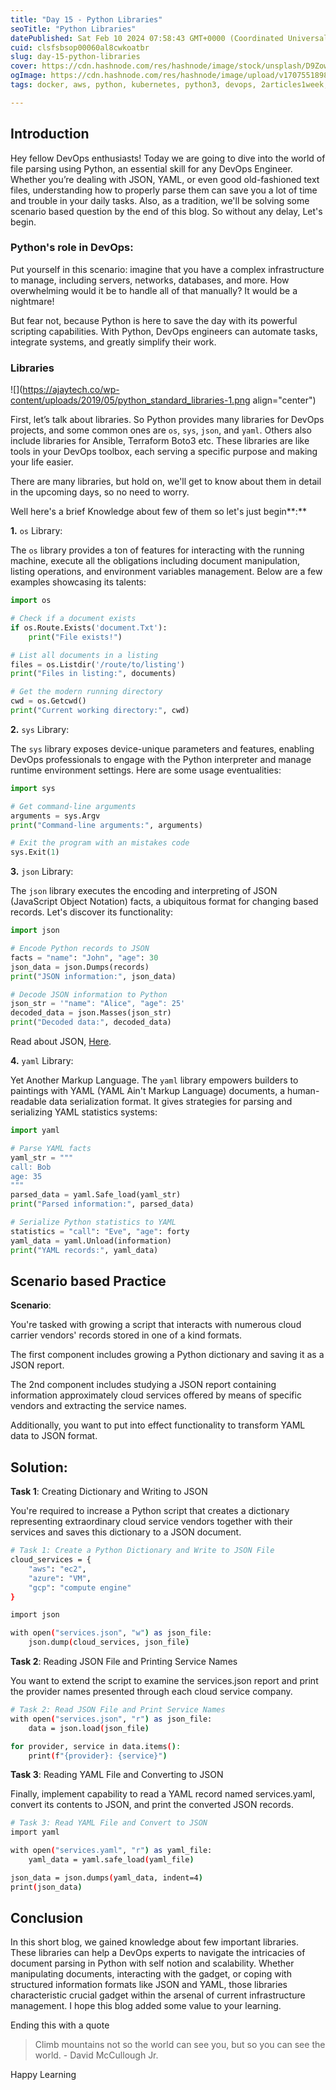 ```yaml
---
title: "Day 15 - Python Libraries"
seoTitle: "Python Libraries"
datePublished: Sat Feb 10 2024 07:58:43 GMT+0000 (Coordinated Universal Time)
cuid: clsfsbsop00060al8cwkoatbr
slug: day-15-python-libraries
cover: https://cdn.hashnode.com/res/hashnode/image/stock/unsplash/D9Zow2REm8U/upload/215e9bb1af3dab8f1be1572b3188ad92.jpeg
ogImage: https://cdn.hashnode.com/res/hashnode/image/upload/v1707551898541/b299bd4c-1f73-4125-81a9-593065bc42ab.png
tags: docker, aws, python, kubernetes, python3, devops, 2articles1week, technical-writing-1, python-beginner, devops-articles, devops-journey, 90daysofdevops, trainwithshubham, 90daysofdevops-chanllenge, devopscommunity

---
```


## Introduction

Hey fellow DevOps enthusiasts! Today we are going to dive into the world of file parsing using Python, an essential skill for any DevOps Engineer. Whether you’re dealing with JSON, YAML, or even good old-fashioned text files, understanding how to properly parse them can save you a lot of time and trouble in your daily tasks. Also, as a tradition, we'll be solving some scenario based question by the end of this blog. So without any delay, Let's begin.

### **Python's role in DevOps:**

Put yourself in this scenario: imagine that you have a complex infrastructure to manage, including servers, networks, databases, and more. How overwhelming would it be to handle all of that manually? It would be a nightmare!

But fear not, because Python is here to save the day with its powerful scripting capabilities. With Python, DevOps engineers can automate tasks, integrate systems, and greatly simplify their work.

### Libraries

![](https://ajaytech.co/wp-content/uploads/2019/05/python_standard_libraries-1.png align="center")

First, let’s talk about libraries. So Python provides many libraries for DevOps projects, and some common ones are `os`, `sys`, `json`, and `yaml`. Others also include libraries for Ansible, Terraform Boto3 etc. These libraries are like tools in your DevOps toolbox, each serving a specific purpose and making your life easier.

There are many libraries, but hold on, we'll get to know about them in detail in the upcoming days, so no need to worry.

Well here's a brief Knowledge about few of them so let's just begin**:**

**1\.** `os` Library:

The `os` library provides a ton of features for interacting with the running machine, execute all the obligations including document manipulation, listing operations, and environment variables management. Below are a few examples showcasing its talents:

```python
import os

# Check if a document exists
if os.Route.Exists('document.Txt'):
    print("File exists!")

# List all documents in a listing
files = os.Listdir('/route/to/listing')
print("Files in listing:", documents)

# Get the modern running directory
cwd = os.Getcwd()
print("Current working directory:", cwd)
```

**2\.** `sys` Library:

The `sys` library exposes device-unique parameters and features, enabling DevOps professionals to engage with the Python interpreter and manage runtime environment settings. Here are some usage eventualities:

```python
import sys

# Get command-line arguments
arguments = sys.Argv
print("Command-line arguments:", arguments)

# Exit the program with an mistakes code
sys.Exit(1)
```

**3\.** `json` Library:

The `json` library executes the encoding and interpreting of JSON (JavaScript Object Notation) facts, a ubiquitous format for changing based records. Let's discover its functionality:

```python
import json

# Encode Python records to JSON
facts = "name": "John", "age": 30
json_data = json.Dumps(records)
print("JSON information:", json_data)

# Decode JSON information to Python
json_str = '"name": "Alice", "age": 25'
decoded_data = json.Masses(json_str)
print("Decoded data:", decoded_data)
```

Read about JSON, [Here](https://www.json.org/json-en.html).

**4\.** `yaml` Library:

Yet Another Markup Language. The `yaml` library empowers builders to paintings with YAML (YAML Ain't Markup Language) documents, a human-readable data serialization format. It gives strategies for parsing and serializing YAML statistics systems:

```python
import yaml

# Parse YAML facts
yaml_str = """
call: Bob
age: 35
"""
parsed_data = yaml.Safe_load(yaml_str)
print("Parsed information:", parsed_data)

# Serialize Python statistics to YAML
statistics = "call": "Eve", "age": forty
yaml_data = yaml.Unload(information)
print("YAML records:", yaml_data)
```

## Scenario based Practice

**Scenario**:

You're tasked with growing a script that interacts with numerous cloud carrier vendors' records stored in one of a kind formats.

The first component includes growing a Python dictionary and saving it as a JSON report.

The 2nd component includes studying a JSON report containing information approximately cloud services offered by means of specific vendors and extracting the service names.

Additionally, you want to put into effect functionality to transform YAML data to JSON format.

## Solution:

**Task 1**: Creating Dictionary and Writing to JSON

You're required to increase a Python script that creates a dictionary representing extraordinary cloud service vendors together with their services and saves this dictionary to a JSON document.

```bash
# Task 1: Create a Python Dictionary and Write to JSON File
cloud_services = {
    "aws": "ec2",
    "azure": "VM",
    "gcp": "compute engine"
}

import json

with open("services.json", "w") as json_file:
    json.dump(cloud_services, json_file)
```

**Task 2**: Reading JSON File and Printing Service Names

You want to extend the script to examine the services.json report and print the provider names presented through each cloud service company.

```bash
# Task 2: Read JSON File and Print Service Names
with open("services.json", "r") as json_file:
    data = json.load(json_file)

for provider, service in data.items():
    print(f"{provider}: {service}")
```

**Task 3**: Reading YAML File and Converting to JSON

Finally, implement capability to read a YAML record named services.yaml, convert its contents to JSON, and print the converted JSON records.

```bash
# Task 3: Read YAML File and Convert to JSON
import yaml

with open("services.yaml", "r") as yaml_file:
    yaml_data = yaml.safe_load(yaml_file)

json_data = json.dumps(yaml_data, indent=4)
print(json_data)
```

## **Conclusion**

In this short blog, we gained knowledge about few important libraries. These libraries can help a DevOps experts to navigate the intricacies of document parsing in Python with self notion and scalability. Whether manipulating documents, interacting with the gadget, or coping with structured information formats like JSON and YAML, those libraries characteristic crucial gadget within the arsenal of current infrastructure management. I hope this blog added some value to your learning.

Ending this with a quote

> Climb mountains not so the world can see you, but so you can see the world. - David McCullough Jr.

Happy Learning
